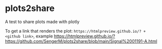 # plots2share

A test to share plots made with plotly

To get a link that renders the plot: ```https://htmlpreview.github.io/? + <github link>```, example https://htmlpreview.github.io/?https://github.com/SengerM/plots2share/blob/main/Signal%2001191-A.html

